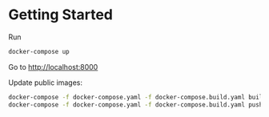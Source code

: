 # Getting Started

Run

```bash
docker-compose up
```

Go to [http://localhost:8000](http://localhost:8000)

Update public images:

```bash
docker-compose -f docker-compose.yaml -f docker-compose.build.yaml build
docker-compose -f docker-compose.yaml -f docker-compose.build.yaml push
```

